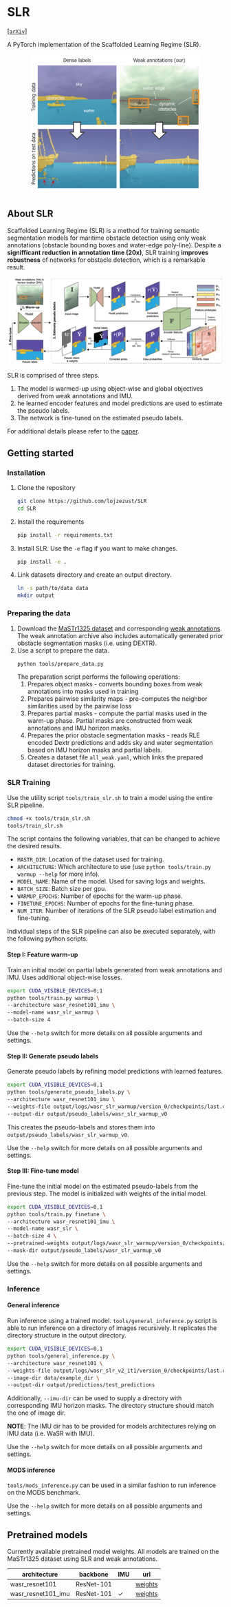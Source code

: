 # SLR
[[`arXiv`](https://arxiv.org/abs/2108.00564)]

A PyTorch implementation of the Scaffolded Learning Regime (SLR).

<p align="center">
    <img src="resources/annotations.png" alt="SLR annotations" width="400px">
</p>

## About SLR

Scaffolded Learning Regime (SLR) is a method for training semantic segmentation models for maritime obstacle detection using only weak annotations (obstacle bounding boxes and water-edge poly-line). Despite a **signifficant reduction in annotation time (20x)**, SLR training **improves robustness** of networks for obstacle detection, which is a remarkable result.

![SLR Architecture](resources/slr.png)

SLR is comprised of three steps.
1) The model is warmed-up using object-wise and global objectives derived from weak annotations and IMU.
2) he learned encoder features and model predictions are used to estimate the pseudo labels.
3) The network is fine-tuned on the estimated pseudo labels. 

For additional details please refer to the [paper](https://arxiv.org/abs/2108.00564).


## Getting started

### Installation

1. Clone the repository
    ```bash
    git clone https://github.com/lojzezust/SLR
    cd SLR
    ```
2. Install the requirements
    ```bash
    pip install -r requirements.txt
    ```
3. Install SLR. Use the `-e` flag if you want to make changes.
    ```bash
    pip install -e .
    ```
4. Link datasets directory and create an output directory.
    ```bash
    ln -s path/to/data data
    mkdir output
    ```

### Preparing the data

1. Download the [MaSTr1325 dataset](https://box.vicos.si/borja/viamaro/index.html) and corresponding [weak annotations](https://github.com/lojzezust/SLR/releases/download/weights/mastr_slr.zip). The weak annotation archive also includes automatically generated prior obstacle segmentation masks (i.e. using DEXTR).
2. Use a script to prepare the data.
    ```bash
    python tools/prepare_data.py
    ```
    The preparation script performs the following operations:
    1. Prepares object masks - converts bounding boxes from weak annotations into masks used in training
    2. Prepares pairwise similarity maps - pre-computes the neighbor similarities used by the pairwise loss
    3. Prepares partial masks - compute the partial masks used in the warm-up phase. Partial masks are constructed from weak annotations and IMU horizon masks.
    4. Prepares the prior obstacle segmentation masks - reads RLE encoded Dextr predictions and adds sky and water segmentation based on IMU horizon masks and partial labels.
    5. Creates a dataset file `all_weak.yaml`, which links the prepared dataset directories for training.

### SLR Training

Use the utility script `tools/train_slr.sh` to train a model using the entire SLR pipeline. 

```bash
chmod +x tools/train_slr.sh
tools/train_slr.sh
```

The script contains the following variables, that can be changed to achieve the desired results.

- `MASTR_DIR`: Location of the dataset used for training.
- `ARCHITECTURE`: Which architecture to use (use `python tools/train.py warmup --help` for more info).
- `MODEL_NAME`: Name of the model. Used for saving logs and weights.
- `BATCH_SIZE`: Batch size per gpu.
- `WARMUP_EPOCHS`: Number of epochs for the warm-up phase.
- `FINETUNE_EPOCHS`: Number of epochs for the fine-tuning phase.
- `NUM_ITER`: Number of iterations of the SLR pseudo label estimation and fine-tuning.

Individual steps of the SLR pipeline can also be executed separately, with the following python scripts.

#### Step I: Feature warm-up

Train an initial model on partial labels generated from weak annotations and IMU. Uses additional object-wise losses.
```bash
export CUDA_VISIBLE_DEVICES=0,1
python tools/train.py warmup \
--architecture wasr_resnet101_imu \
--model-name wasr_slr_warmup \
--batch-size 4
```

Use the `--help` switch for more details on all possible arguments and settings.

#### Step II: Generate pseudo labels

Generate pseudo labels by refining model predictions with learned features.
```bash
export CUDA_VISIBLE_DEVICES=0,1
python tools/generate_pseudo_labels.py \
--architecture wasr_resnet101_imu \
--weights-file output/logs/wasr_slr_warmup/version_0/checkpoints/last.ckpt \
--output-dir output/pseudo_labels/wasr_slr_warmup_v0
```

This creates the pseudo-labels and stores them into `output/pseudo_labels/wasr_slr_warmup_v0`.


Use the `--help` switch for more details on all possible arguments and settings.

#### Step III: Fine-tune model

Fine-tune the initial model on the estimated pseudo-labels from the previous step. 
The model is initialized with weights of the initial model.

```bash
export CUDA_VISIBLE_DEVICES=0,1
python tools/train.py finetune \
--architecture wasr_resnet101_imu \
--model-name wasr_slr \
--batch-size 4 \
--pretrained-weights output/logs/wasr_slr_warmup/version_0/checkpoints/last.ckpt \
--mask-dir output/pseudo_labels/wasr_slr_warmup_v0
```

Use the `--help` switch for more details on all possible arguments and settings.

### Inference

#### General inference

Run inference using a trained model. `tools/general_inference.py` script is able to run inference on a directory of images recursively. It replicates the directory structure in the output directory.

```bash
export CUDA_VISIBLE_DEVICES=0,1
python tools/general_inference.py \
--architecture wasr_resnet101 \
--weights-file output/logs/wasr_slr_v2_it1/version_0/checkpoints/last.ckpt \
--image-dir data/example_dir \
--output-dir output/predictions/test_predictions
```

Additionally, `--imu-dir` can be used to supply a directory with corresponding IMU horizon masks. The directory structure should match the one of image dir.

**NOTE**: The IMU dir has to be provided for models architectures relying on IMU data (i.e. WaSR with IMU).

Use the `--help` switch for more details on all possible arguments and settings.

#### MODS inference

`tools/mods_inference.py` can be used in a similar fashion to run inference on the MODS benchmark.

Use the `--help` switch for more details on all possible arguments and settings.

## Pretrained models

Currently available pretrained model weights. All models are trained on the MaSTr1325 dataset using SLR and weak annotations.

| architecture       | backbone   | IMU | url                                                                                       |
|--------------------|------------|-----|-------------------------------------------------------------------------------------------|
| wasr_resnet101     | ResNet-101 |     | [weights](https://github.com/lojzezust/SLR/releases/download/weights/wasr_slr_rn101_noimu.pth)     |
| wasr_resnet101_imu | ResNet-101 |  ✓  | [weights](https://github.com/lojzezust/SLR/releases/download/weights/wasr_slr_rn101.pth) |

